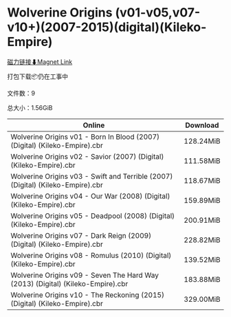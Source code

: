 # Wolverine Origins (v01-v05,v07-v10+)(2007-2015)(digital)(Kileko-Empire)

[磁力链接⬇Magnet Link](magnet:?xt=urn:btih:090de974eada714d178400f8ec024a1526bc8c57&dn=Wolverine%20Origins%20%28v01-v05%2Cv07-v10%2B%29%282007-2015%29%28digital%29%28Kileko-Empire%29)

打包下载📦仍在工事中

文件数：9

总大小：1.56GiB

Online | Download
--- | ---
Wolverine Origins v01 - Born In Blood (2007) (Digital) (Kileko-Empire).cbr | 128.24MiB
Wolverine Origins v02 - Savior (2007) (Digital) (Kileko-Empire).cbr | 111.58MiB
Wolverine Origins v03 - Swift and Terrible (2007) (Digital) (Kileko-Empire).cbr | 118.67MiB
Wolverine Origins v04 - Our War (2008) (Digital) (Kileko-Empire).cbr | 159.89MiB
Wolverine Origins v05 - Deadpool (2008) (Digital) (Kileko-Empire).cbr | 200.91MiB
Wolverine Origins v07 - Dark Reign (2009) (Digital) (Kileko-Empire).cbr | 228.82MiB
Wolverine Origins v08 - Romulus (2010) (Digital) (Kileko-Empire).cbr | 139.52MiB
Wolverine Origins v09 - Seven The Hard Way (2013) (Digital) (Kileko-Empire).cbr | 183.88MiB
Wolverine Origins v10 - The Reckoning (2015) (Digital) (Kileko-Empire).cbr | 329.00MiB